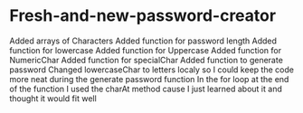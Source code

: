 # Fresh-and-new-password-creator

Added arrays of Characters
Added function for password length
Added function for lowercase
Added function for Uppercase
Added function for NumericChar
Added function for specialChar
Added function to generate password
Changed lowercaseChar to letters localy so I could keep the code more neat during the generate password function
In the for loop at the end of the function I used the charAt method cause I just learned about it and thought it would fit well